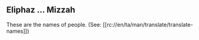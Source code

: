 ## Eliphaz ... Mizzah ##

These are the names of people. (See: [[rc://en/ta/man/translate/translate-names]])